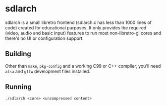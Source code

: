 # sdlarch

sdlarch is a small libretro frontend (sdlarch.c has less than 1000 lines of
code) created for educational purposes. It only provides the required (video,
audio and basic input) features to run most non-libretro-gl cores and there's
no UI or configuration support.

## Building

Other than `make`, `pkg-config` and a working C99 or C++ compiler, you'll need
`alsa` and `glfw` development files installed.

## Running

    ./sdlarch <core> <uncompressed content>

